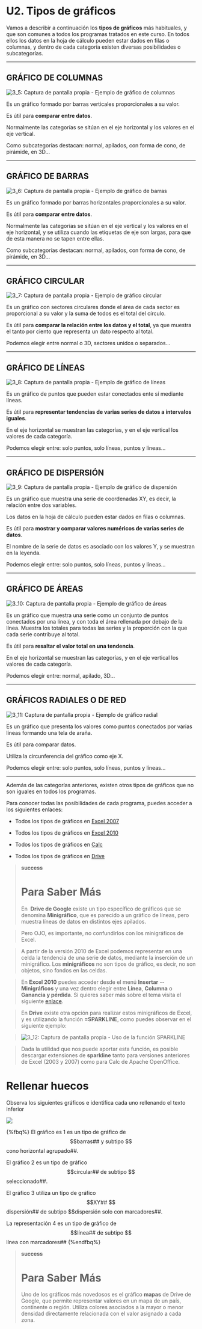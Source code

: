 
# U2. Tipos de gráficos

Vamos a describir a continuación los **tipos de gráficos** más habituales, y que son comunes a todos los programas tratados en este curso. En todos ellos los datos en la hoja de cálculo pueden estar dados en filas o columnas, y dentro de cada categoría existen diversas posibilidades o subcategorías.

___
## GRÁFICO DE COLUMNAS

![3_5: Captura de pantalla propia - Ejemplo de gráfico de columnas](img/Figura_3_6.1.jpg)

Es un gráfico formado por barras verticales proporcionales a su valor.

Es útil para **comparar entre datos**.

Normalmente las categorías se sitúan en el eje horizontal y los valores en el eje vertical.

Como subcategorías destacan: normal, apilados, con forma de cono, de pirámide, en 3D...

___
## GRÁFICO DE BARRAS 

![3_6: Captura de pantalla propia - Ejemplo de gráfico de barras](img/Figura_3_7.jpg)

Es un gráfico formado por barras horizontales proporcionales a su valor.

Es útil para **comparar entre datos**.

Normalmente las categorías se sitúan en el eje vertical y los valores en el eje horizontal, y se utiliza cuando las etiquetas de eje son largas, para que de esta manera no se tapen entre ellas.

Como subcategorías destacan: normal, apilados, con forma de cono, de pirámide, en 3D...

___
## GRÁFICO CIRCULAR

![3_7: Captura de pantalla propia - Ejemplo de gráfico circular](img/Figura_3_8.jpg)

Es un gráfico con sectores circulares donde el área de cada sector es proporcional a su valor y la suma de todos es el total del círculo.

Es útil para **comparar la relación entre los datos y el total**, ya que muestra el tanto por ciento que representa un dato respecto al total.

Podemos elegir entre normal o 3D, sectores unidos o separados...

___
## GRÁFICO DE LÍNEAS

![3_8: Captura de pantalla propia - Ejemplo de gráfico de líneas](img/Figura_3_9.jpg)

Es un gráfico de puntos que pueden estar conectados ente sí mediante líneas.

Es útil para **representar tendencias de varias series de datos a intervalos iguales**.

En el eje horizontal se muestran las categorías, y en el eje vertical los valores de cada categoría.

Podemos elegir entre: solo puntos, solo líneas, puntos y líneas...

___
## GRÁFICO DE DISPERSIÓN

![3_9: Captura de pantalla propia - Ejemplo de gráfico de dispersión](img/Figura_3_10.jpg)

Es un gráfico que muestra una serie de coordenadas XY, es decir, la relación entre dos variables.

Los datos en la hoja de cálculo pueden estar dados en filas o columnas.

Es útil para **mostrar y comparar valores numéricos de varias series de datos**.

El nombre de la serie de datos es asociado con los valores Y, y se muestran en la leyenda.

Podemos elegir entre: solo puntos, solo líneas, puntos y líneas...

___
## GRÁFICO DE ÁREAS

![3_10: Captura de pantalla propia - Ejemplo de gráfico de áreas](img/Figura_3_11.jpg)

Es un gráfico que muestra una serie como un conjunto de puntos conectados por una línea, y con toda el área rellenada por debajo de la línea. Muestra los totales para todas las series y la proporción con la que cada serie contribuye al total.

Es útil para **resaltar el valor total en una tendencia**.

En el eje horizontal se muestran las categorías, y en el eje vertical los valores de cada categoría.

Podemos elegir entre: normal, apilado, 3D...

___
## GRÁFICOS RADIALES O DE RED

![3_11: Captura de pantalla propia - Ejemplo de gráfico radial](img/Figura_3_12.jpg)

Es un gráfico que presenta los valores como puntos conectados por varias líneas formando una tela de araña.

Es útil para comparar datos.

Utiliza la circunferencia del gráfico como eje X.

Podemos elegir entre: solo puntos, solo líneas, puntos y líneas...

___

Además de las categorías anteriores, existen otros tipos de gráficos que no son iguales en todos los programas. 

Para conocer todas las posibilidades de cada programa, puedes acceder a los siguientes enlaces:

- Todos los tipos de gráficos en [Excel 2007](http://office.microsoft.com/es-es/excel-help/tipos-de-graficos-disponibles-HA001233737.aspx#BMothercharts)

- Todos los tipos de gráficos en [Excel 2010](http://office.microsoft.com/es-es/excel-help/tipos-de-graficos-disponibles-HA010342187.aspx)

- Todos los tipos de gráficos en [Calc](http://wiki.open-office.es/Tipos_de_graficos_en_OpenOffice_Calc)

- Todos los tipos de gráficos en [Drive](https://support.google.com/drive/topic/30240)

>**success**
>
># Para Saber Más
>
>En  **Drive de Google** existe un tipo específico de gráficos que se denomina **Minigráfico**, que es parecido a un gráfico de líneas, pero muestra líneas de datos en distintos ejes apilados. 

>Pero OJO, es importante, no confundirlos con los minigráficos de Excel.

>A partir de la versión 2010 de Excel podemos representar en una celda la tendencia de una serie de datos, mediante la inserción de un minigráfico. Los **minigráficos** no son tipos de gráfico, es decir, no son objetos, sino fondos en las celdas. 

>En **Excel 2010** puedes acceder desde el menú **Insertar** -- **Minigráficos** y una vez dentro elegir entre **Línea**, **Columna** o **Ganancia y pérdida**. Si quieres saber más sobre el tema visita el siguiente [enlace](http://office.microsoft.com/es-es/excel-help/usar-minigraficos-para-mostrar-tendencias-de-datos-HA010354892.aspx).

>En **Drive** existe otra opción para realizar estos minigráficos de Excel, y es utilizando la función **=SPARKLINE**, como puedes observar en el siguiente ejemplo:

>![3_12: Captura de pantalla propia - Uso de la función SPARKLINE](img/Figura_3_5.jpg)

>Dada la utilidad que nos puede aportar esta función, es posible descargar extensiones de **sparkline** tanto para versiones anteriores de Excel (2003 y 2007) como para Calc de Apache OpenOffice.

# Rellenar huecos

Observa los siguientes gráficos e identifica cada uno rellenando el texto inferior

![](img/Figura_3_6.jpg)

{%fbq%}
El gráfico es 1 es un tipo de gráfico de $$barras## y subtipo $$cono horizontal agrupado##.

El gráfico 2 es un tipo de gráfico $$circular## de subtipo $$seleccionado##.

El gráfico 3 utiliza un tipo de gráfico $$XY## $$dispersión## de subtipo $$dispersión solo con marcadores##.

La representación 4 es un tipo de gráfico de $$línea## de subtipo $$línea con marcadores##
{%endfbq%}



>**success**
># Para Saber Más
>
>Uno de los gráficos más novedosos es el gráfico **mapas** de Drive de Google, que permite representar valores en un mapa de un país, continente o región. Utiliza colores asociados a la mayor o menor densidad directamente relacionada con el valor asignado a cada zona.
>
 

